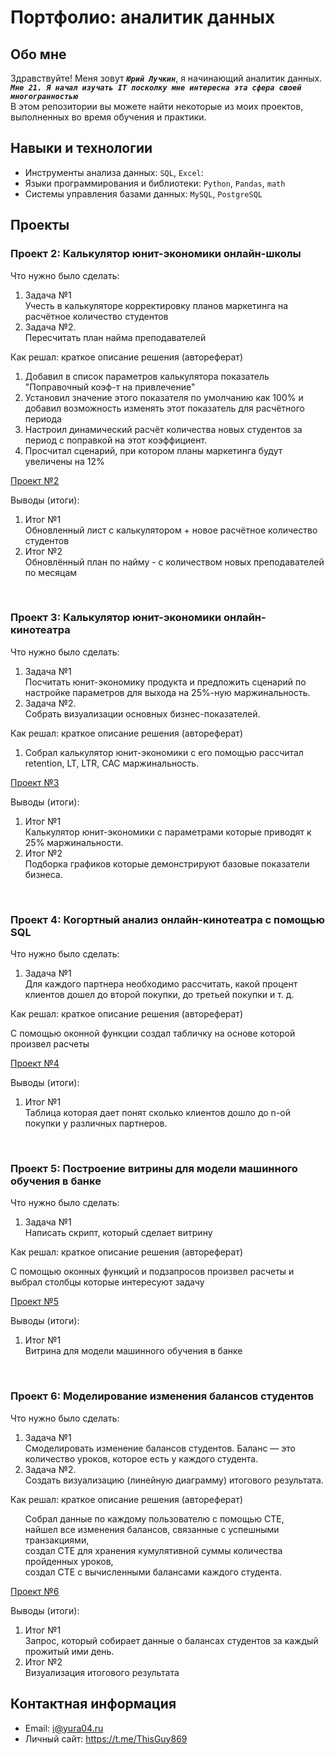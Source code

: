 # Портфолио: аналитик данных

## Обо мне

Здравствуйте! Меня зовут ***``Юрий Лучкин``***, я начинающий аналитик данных.<br> 
***``Мне 21. Я начал изучать IT посколку мне интересна эта сфера своей многогранностью``***<br>
В этом репозитории вы можете найти некоторые из моих проектов, выполненных во время обучения и практики.
<br>

## Навыки и технологии
- Инструменты анализа данных: ``SQL``, ``Excel``: 
- Языки программирования и библиотеки: ``Python``, ``Pandas``, ``math`` 
- Системы управления базами данных: ``MySQL``, ``PostgreSQL``


## Проекты
### <p> Проект 2: Калькулятор юнит-экономики онлайн-школы</p>
<p>Что нужно было сделать:<p>
<ol>
  <li>Задача №1</li>
  Учесть в калькуляторе корректировку планов маркетинга на расчётное количество студентов 
  <li>Задача №2.</li>
  Пересчитать план найма преподавателей 
</ol>

<p>Как решал: краткое описание решения (автореферат)<p>
<ol>
<li>Добавил в список параметров калькулятора показатель "Поправочный коэф-т на привлечение"</li>
<li>Установил значение этого показателя по умолчанию как 100% и добавил возможность изменять этот показатель для расчётного периода</li>
<li>Настроил динамический расчёт количества новых студентов за период с поправкой на этот коэффициент.</li>
<li>Просчитал сценарий, при котором планы маркетинга будут увеличены на 12%</li>
</ol>

[Проект №2](https://github.com/YuryLuchkin/My_portfolio/edit/main/%D0%9F%D1%80%D0%BE%D0%B5%D0%BA%D1%82%20%E2%84%962.md)

<p>Выводы (итоги):<p>
<ol>
  <li>Итог №1</li>
  Обновленный лист с калькулятором + новое расчётное количество студентов
  <li>Итог №2</li>
  Обновлённый план по найму - с количеством новых преподавателей по месяцам
</ol>
<br> 

### <p> Проект 3: Калькулятор юнит-экономики онлайн-кинотеатра</p>
<p>Что нужно было сделать:<p>
<ol>
  <li>Задача №1</li>
  Посчитать юнит-экономику продукта и предложить сценарий по настройке параметров для выхода на 25%-ную маржинальность.
  <li>Задача №2.</li>
  Собрать визуализации основных бизнес-показателей.
</ol>

<p>Как решал: краткое описание решения (автореферат)<p>
  <ol>
<li>Собрал калькулятор юнит-экономики с его помощью рассчитал retention, LT, LTR, CAC маржинальность.
</ol>

[Проект №3](https://github.com/YuryLuchkin/My_portfolio/blob/main/%D0%9F%D1%80%D0%BE%D0%B5%D0%BA%D1%82%20%E2%84%963.md)

<p>Выводы (итоги):<p>
<ol>
  <li>Итог №1</li>
  Калькулятор юнит-экономики с параметрами которые приводят к 25% маржинальности.
  <li>Итог №2</li>
  Подборка графиков которые демонстрируют базовые показатели бизнеса.
</ol>
<br>

### <p> Проект 4: Когортный анализ онлайн-кинотеатра с помощью SQL</p>
<p>Что нужно было сделать:<p>
<ol>
  <li>Задача №1</li>
  Для каждого партнера необходимо рассчитать, какой процент клиентов дошел до второй покупки, до третьей покупки и т. д.
</ol>

<p>Как решал: краткое описание решения (автореферат)<p>
С помощью оконной функции создал табличку на основе которой произвел расчеты

[Проект №4](https://github.com/YuryLuchkin/My_portfolio/blob/main/%D0%9F%D1%80%D0%BE%D0%B5%D0%BA%D1%82%20%E2%84%964.md)

<p>Выводы (итоги):<p>
<ol>
  <li>Итог №1</li>
  Таблица которая дает понят сколько клиентов дошло до n-ой покупки у различных партнеров.
</ol>
<br> 

### <p>Проект 5: Построение витрины для модели машинного обучения в банке </p> 
<p>Что нужно было сделать:<p>
 <ol>
  <li>Задача №1</li>
  Написать скрипт, который сделает витрину
  </ol>
  
<p>Как решал: краткое описание решения (автореферат)<p>
С помощью оконных функций и подзапросов произвел расчеты и выбрал столбцы которые интересуют задачу

[Проект №5](https://github.com/YuryLuchkin/My_portfolio/blob/main/%D0%9F%D1%80%D0%BE%D0%B5%D0%BA%D1%82%20%E2%84%965.md)

<p>Выводы (итоги):<p>
<ol>
  <li>Итог №1</li>
  Витрина для модели машинного обучения в банке
</ol>
<br> 

### <p>Проект 6: Моделирование изменения балансов студентов</p> 
<p>Что нужно было сделать:<p>
<ol>
<li>Задача №1</li>
Смоделировать изменение балансов студентов. Баланс — это количество уроков, которое есть у каждого студента.
<li>Задача №2.</li>
Создать визуализацию (линейную диаграмму) итогового результата. 
</ol>

<p>Как решал: краткое описание решения (автореферат)<p>
<ol>
Собрал данные по каждому пользователю с помощью CTE,<br>
найшел все изменения балансов, связанные с успешными транзакциями,<br>
создал CTE для хранения кумулятивной суммы количества пройденных уроков,<br>
создал CTE с вычисленными балансами каждого студента.<br>
</ol>

[Проект №6](https://github.com/YuryLuchkin/My_portfolio/blob/main/%D0%9F%D1%80%D0%BE%D0%B5%D0%BA%D1%82%20%E2%84%966.md)

<p>Выводы (итоги):<p>
<ol>
  <li>Итог №1</li>
  Запрос, который собирает данные о балансах студентов за каждый прожитый ими день.
  <li>Итог №2</li>
  Визуализация итогового результата
</ol>

## Контактная информация
- Email: i@yura04.ru
- Личный сайт: https://t.me/ThisGuy869
